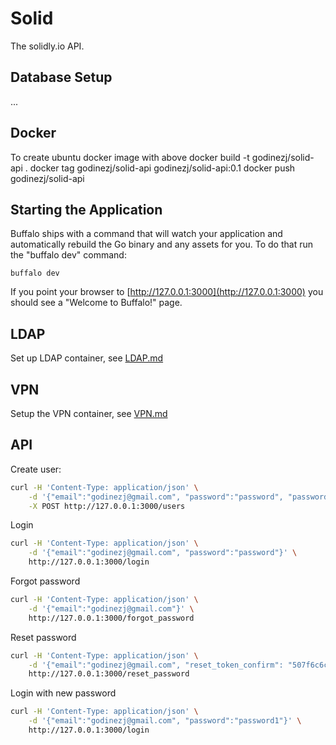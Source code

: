 # Solid

The solidly.io API.

## Database Setup

...

## Docker

To create ubuntu docker image with above
docker build -t godinezj/solid-api .
docker tag godinezj/solid-api godinezj/solid-api:0.1
docker push godinezj/solid-api

## Starting the Application

Buffalo ships with a command that will watch your application and automatically rebuild the Go binary and any assets for you. To do that run the "buffalo dev" command:

`buffalo dev`

If you point your browser to [http://127.0.0.1:3000](http://127.0.0.1:3000) you should see a "Welcome to Buffalo!" page.

## LDAP

Set up LDAP container, see [LDAP.md](LDAP.md)

## VPN

Setup the VPN container, see [VPN.md](VPN.md)

## API

Create user:

```bash
curl -H 'Content-Type: application/json' \
    -d '{"email":"godinezj@gmail.com", "password":"password", "password_confirm":"password"}' \
    -X POST http://127.0.0.1:3000/users
```

Login

```bash
curl -H 'Content-Type: application/json' \
    -d '{"email":"godinezj@gmail.com", "password":"password"}' \
    http://127.0.0.1:3000/login
```

Forgot password

```bash
curl -H 'Content-Type: application/json' \
    -d '{"email":"godinezj@gmail.com"}' \
    http://127.0.0.1:3000/forgot_password
```

Reset password

```bash
curl -H 'Content-Type: application/json' \
    -d '{"email":"godinezj@gmail.com", "reset_token_confirm": "507f6c6c-19ca-48a2-9ca8-30f4901e8345", "password":"password1", "password_confirm":"password1"}' \
    http://127.0.0.1:3000/reset_password
```

Login with new password

```bash
curl -H 'Content-Type: application/json' \
    -d '{"email":"godinezj@gmail.com", "password":"password1"}' \
    http://127.0.0.1:3000/login
```